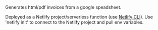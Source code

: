 Generates html/pdf invoices from a google speadsheet.

Deployed as a Netlify project/serverless function (use [Netlify CLI](https://docs.netlify.com/cli/get-started/)). Use 'netlify init' to connect to the Netlify project and pull env variables.
